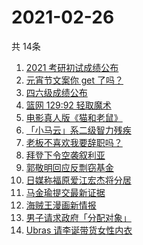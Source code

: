 # 2021-02-26
  共 14条

  <!-- BEGIN -->
  <!-- 最后更新时间:Fri Feb 26 2021 10:15:29 GMT+0000 (Coordinated Universal Time) -->
  1. [2021 考研初试成绩公布](https://www.zhihu.com/search?q=考研成绩)
1. [元宵节文案你 get 了吗？](https://www.zhihu.com/search?q=元宵节)
1. [四六级成绩公布](https://www.zhihu.com/search?q=四六级成绩)
1. [篮网 129:92 轻取魔术](https://www.zhihu.com/search?q=篮网)
1. [电影真人版《猫和老鼠》](https://www.zhihu.com/search?q=猫和老鼠)
1. [「小马云」系二级智力残疾](https://www.zhihu.com/search?q=小马云)
1. [老板不喜欢我要辞职吗？](https://www.zhihu.com/search?q=奇葩说)
1. [拜登下令空袭叙利亚](https://www.zhihu.com/search?q=美国空袭叙利亚)
1. [郭敬明回应反剽窃基金](https://www.zhihu.com/search?q=郭敬明)
1. [日媒称福原爱江宏杰将分居](https://www.zhihu.com/search?q=福原爱江宏杰)
1. [马金瑜提交最新证据](https://www.zhihu.com/search?q=马金瑜)
1. [海贼王漫画新情报](https://www.zhihu.com/search?q=海贼王)
1. [男子请求政府「分配对象」](https://www.zhihu.com/search?q=分配对象)
1. [Ubras 请李诞带货女性内衣](https://www.zhihu.com/search?q=ubras)
  <!-- END -->
  
